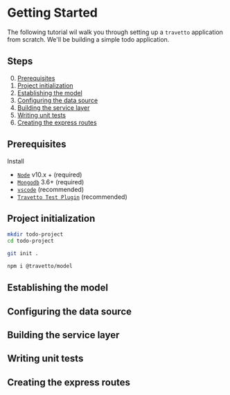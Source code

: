 Getting Started
====

The following tutorial wil walk you through setting up a `travetto` application from scratch.  We'll be building a simple todo application.

## Steps

0. [Prerequisites](#prerequisites)
1. [Project initialization](#project-initialization)
2. [Establishing the model](#establishing-the-model)
3. [Configuring the data source](#configuring-the-data-source)
4. [Building the service layer](#building-the-service-layer)
5. [Writing unit tests](#writing-unit-tests)
6. [Creating the express routes](#creating-the-express-routes)

## Prerequisites

Install
* [`Node`](https://nodejs.org/en/download/current/) v10.x + (required)
* [`Mongodb`](hhttps://docs.mongodb.com/manual/administration/install-community/) 3.6+ (required)
* [`vscode`](https://code.visualstudio.com/download) (recommended)
* [`Travetto Test Plugin`](https://marketplace.visualstudio.com/items?itemName=arcsine.travetto-test-plugin) (recommended)

## Project initialization
```bash
mkdir todo-project
cd todo-project

git init .

npm i @travetto/model
```

## Establishing the model
## Configuring the data source
## Building the service layer
## Writing unit tests
## Creating the express routes
